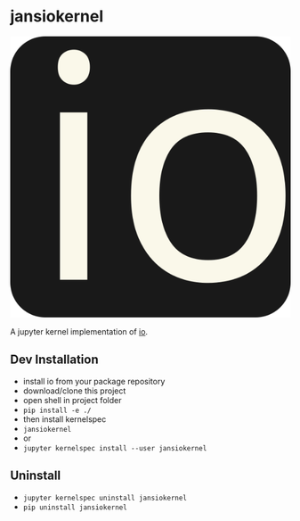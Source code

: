 # jansiokernel

![Logo](jansiokernel/logo-svg.svg)

A jupyter kernel implementation of [io](https://iolanguage.org/).

## Dev Installation

- install io from your package repository
- download/clone this project
- open shell in project folder
- `pip install -e ./`
- then install kernelspec
- `jansiokernel`
- or
- `jupyter kernelspec install --user jansiokernel`

## Uninstall

- `jupyter kernelspec uninstall jansiokernel`
- `pip uninstall jansiokernel`
